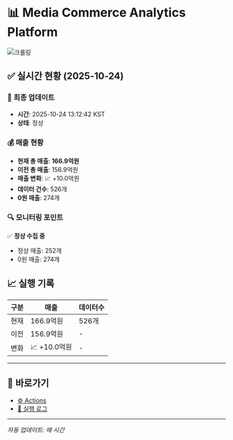 # 📊 Media Commerce Analytics Platform

![크롤링](https://img.shields.io/badge/크롤링-정상-green)

## ✅ 실시간 현황 (2025-10-24)

### 📍 최종 업데이트
- **시간**: 2025-10-24 13:12:42 KST
- **상태**: 정상

### 💰 매출 현황
- **현재 총 매출**: **166.9억원**
- **이전 총 매출**: 156.9억원
- **매출 변화**: 📈 +10.0억원
- **데이터 건수**: 526개
- **0원 매출**: 274개

### 🔍 모니터링 포인트

✅ **정상 수집 중**
- 정상 매출: 252개
- 0원 매출: 274개


## 📈 실행 기록

| 구분 | 매출 | 데이터수 |
|------|------|----------|
| 현재 | 166.9억원 | 526개 |
| 이전 | 156.9억원 | - |
| 변화 | 📈 +10.0억원 | - |

---

## 🔗 바로가기

- [⚙️ Actions](../../actions)
- [📝 실행 로그](../../actions/workflows/daily_scraping.yml)

---

*자동 업데이트: 매 시간*
